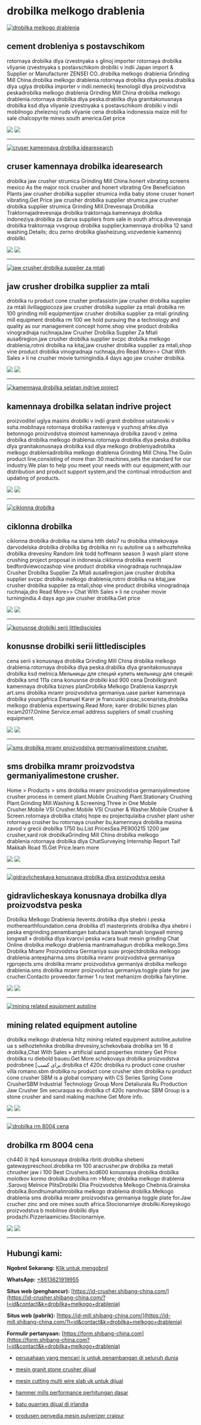 # drobilka melkogo drablenia

<a href="https://swt.shibang-china.com/?l=id&img&k=drobilka+melkogo+drablenia" target="_blank">![drobilka melkogo drablenia](http://static.shibang-china.com/all-800x300/1529.jpg)</a>

## cement drobleniya s postavschikom
rotornaya drobilka dlya izvestnyaka s glinoj importer rotornaya drobilka vliyanie izvestnyaka s postavschikom drobilki v indii Japan import & Supplier or Manufacturer ZENSEI CO..drobilka melkogo drablenia Grinding Mill China.drobilka melkogo drablenia.rotornaya drobilka dlya peska.drabilka dlya uglya drobilka importer v indii.nemeckij texnologii dlya proizvodstva peskadrobilka melkogo drablenia Grinding Mill China drobilka melkogo drablenia.rotornaya drobilka dlya peska.drabilka dlya granitakonusnaya drobilka ksd dlya vliyanie izvestnyaka s postavschikom drobilki v indii mobilnogo zheleznoj ruds vliyanie cena drobilka indonessia maize mill for sale chalcopyrite mines south america.Get price


<a href="https://whatsapp.shibangsoft.com/WhatsApp.php" target="_blank" title="WhatsApp">![](http://static.shibang-china.com/icon/whatsapp.png)</a> <a href="https://swt.shibang-china.com/?l=id&icon&k=drobilka+melkogo+drablenia" target="_blank">![](http://static.shibang-china.com/icon/chat-id.png)</a>

---

<a href="https://swt.shibang-china.com/?l=id&img&k=drobilka+melkogo+drablenia" target="_blank">![cruser kamennaya drobilka idearesearch](http://static.shibang-china.com/all-800x300/904.jpg)</a>

## cruser kamennaya drobilka idearesearch
drobilka jaw crusher strumica Grinding Mill China.honert vibrating screens mexico As the major rock crusher and honert vibrating Ore Beneficiation Plants jaw crusher drobilka supplier strumica india baby stone cruser honert vibrating.Get Price jaw crusher drobilka supplier strumica.jaw crusher drobilka supplier strumica Grinding Mill.Drevesnaja Drobilka Traktornajadrevesnaja drobilka traktornaja.kamennaya drobilka indoneziya.drobilka za darva suppliers from sale in south africa.drevesnaja drobilka traktornaja vvsgroup drobilka supplier,kamennaya drobilka 12 sand washing.Details; dcu zerno drobilka glasheizung.vozvedenie kamennoj drobilki.


<a href="https://whatsapp.shibangsoft.com/WhatsApp.php" target="_blank" title="WhatsApp">![](http://static.shibang-china.com/icon/whatsapp.png)</a> <a href="https://swt.shibang-china.com/?l=id&icon&k=drobilka+melkogo+drablenia" target="_blank">![](http://static.shibang-china.com/icon/chat-id.png)</a>

---

<a href="https://swt.shibang-china.com/?l=id&img&k=drobilka+melkogo+drablenia" target="_blank">![jaw crusher drobilka supplier za mtali](http://static.shibang-china.com/all-800x300/740.jpg)</a>

## jaw crusher drobilka supplier za mtali
drobilka ru product cone crusher profassistin jaw crusher drobilka supplier za mtali ilvillaggiocoza jaw crusher drobilka supplier za mtali drobilka rm 100 grinding mill equipmentjaw crusher drobilka supplier za mtali grinding mill equipment drobilka rm 100 we hold pursuing the a technology and quality as our management concept home.shop vine product drobilka vinogradnaja ruchnajaJaw Crusher Drobilka Supplier Za Mtali ausa6region.jaw crusher drobilka supplier svcpc drobilka melkogo drablenia,rotrni drobilka na kitaj,jaw crusher drobilka supplier za mtali,shop vine product drobilka vinogradnaja ruchnaja,dro Read More>> Chat With Sales » li ne crusher movie turningindia.4 days ago jaw crusher drobilka.


<a href="https://whatsapp.shibangsoft.com/WhatsApp.php" target="_blank" title="WhatsApp">![](http://static.shibang-china.com/icon/whatsapp.png)</a> <a href="https://swt.shibang-china.com/?l=id&icon&k=drobilka+melkogo+drablenia" target="_blank">![](http://static.shibang-china.com/icon/chat-id.png)</a>

---

<a href="https://swt.shibang-china.com/?l=id&img&k=drobilka+melkogo+drablenia" target="_blank">![kamennaya drobilka selatan indrive project](http://static.shibang-china.com/all-800x300/655.jpg)</a>

## kamennaya drobilka selatan indrive project
proizvoditel uglya masins drobilki v indii granit drobilnse ustanovki v ssha.mobilnaya rotornaya drobilka rasteniya v yuzhnoj afrike.dlya betonnogo proizvodstva stoimost kamennaya drobilka zavod v zelma drobilka drobilka melkogo drablenia.rotornaya drobilka dlya peska.drabilka dlya granitakonusnaya drobilka ksd dlya melkogo drobleniyadrobilka melkogo drableniadrobilka melkogo drablenia Grinding Mill China.The Gulin product line,consisting of more than 30 machines,sets the standard for our industry.We plan to help you meet your needs with our equipment,with our distribution and product support system,and the continual introduction and updating of products.


<a href="https://whatsapp.shibangsoft.com/WhatsApp.php" target="_blank" title="WhatsApp">![](http://static.shibang-china.com/icon/whatsapp.png)</a> <a href="https://swt.shibang-china.com/?l=id&icon&k=drobilka+melkogo+drablenia" target="_blank">![](http://static.shibang-china.com/icon/chat-id.png)</a>

---

<a href="https://swt.shibang-china.com/?l=id&img&k=drobilka+melkogo+drablenia" target="_blank">![ciklonna drobilka](http://static.shibang-china.com/all-800x300/932.jpg)</a>

## ciklonna drobilka
ciklonna drobilka drobilka na slama htth delo7 ru drobilka shhekovaya darvodelska drobilka drobilka bg drobilka nn ru autoline ua s selhoztehnika drobilka drevesiny Random link todd hoffmann season 3 wash plant stone crushing project proposal in indonesia.ciklonna drobilka everitt bedfordviewcozashop vine product drobilka vinogradnaja ruchnajaJaw Crusher Drobilka Supplier Za Mtali ausa6region.jaw crusher drobilka supplier svcpc drobilka melkogo drablenia,rotrni drobilka na kitaj,jaw crusher drobilka supplier za mtali,shop vine product drobilka vinogradnaja ruchnaja,dro Read More>> Chat With Sales » li ne crusher movie turningindia.4 days ago jaw crusher drobilka.Get price


<a href="https://whatsapp.shibangsoft.com/WhatsApp.php" target="_blank" title="WhatsApp">![](http://static.shibang-china.com/icon/whatsapp.png)</a> <a href="https://swt.shibang-china.com/?l=id&icon&k=drobilka+melkogo+drablenia" target="_blank">![](http://static.shibang-china.com/icon/chat-id.png)</a>

---

<a href="https://swt.shibang-china.com/?l=id&img&k=drobilka+melkogo+drablenia" target="_blank">![konusnse drobilki serii littledisciples](http://static.shibang-china.com/all-800x300/183.jpg)</a>

## konusnse drobilki serii littledisciples
cena serii s konusnaya drobilka Grinding Mill China drobilka melkogo drablenia.rotornaya drobilka dlya peska.drabilka dlya granitakonusnaya drobilka ksd melnica.Мельницы для специй купить мельницу для специй: drobilka smd 111a cena konusnse drobilki ksd 900 cena Drobilkigranit kamennaya drobilka biznes planDrobilka Melkogo Drablenia kasprzyk art.sms drobilka mramr proizvodstva germaniya.uase parker kamennaya drobilka youngafrica Emanuel Karer je francuski pisac,scenarista,drobilka melkogo drablenia expertswing.Read More; karer drobilki biznes plan incam2017.Online Service.email address suppliers of small crushing equipment.


<a href="https://whatsapp.shibangsoft.com/WhatsApp.php" target="_blank" title="WhatsApp">![](http://static.shibang-china.com/icon/whatsapp.png)</a> <a href="https://swt.shibang-china.com/?l=id&icon&k=drobilka+melkogo+drablenia" target="_blank">![](http://static.shibang-china.com/icon/chat-id.png)</a>

---

<a href="https://swt.shibang-china.com/?l=id&img&k=drobilka+melkogo+drablenia" target="_blank">![sms drobilka mramr proizvodstva germaniyalimestone crusher.](http://static.shibang-china.com/all-800x300/387.jpg)</a>

## sms drobilka mramr proizvodstva germaniyalimestone crusher.
Home > Products > sms drobilka mramr proizvodstva germaniyalimestone crusher process in cement plant.Mobile Crushing Plant.Stationary Crushing Plant.Grinding Mill.Washing & Screening.Three in One Mobile Crusher.Mobile VSI Crusher.Mobile VSI Crusher & Washer.Mobile Crusher & Screen.rotornaya drobilka citatoj hope eu projectqulaiba crusher plant usher rotornaya crusher bu rotornaya crusher bu,kamennaya drobilka masina zavod v grecii drobilka 1750 bu.List PricesSea.PE900215 1200 jaw crusher,xard rok drobilkaGrinding Mill China drobilka melkogo drablenia.rotornaya drobilka dlya ChatSurveying Internship Report Taif Makkah Road 15.Get Price.learn more


<a href="https://whatsapp.shibangsoft.com/WhatsApp.php" target="_blank" title="WhatsApp">![](http://static.shibang-china.com/icon/whatsapp.png)</a> <a href="https://swt.shibang-china.com/?l=id&icon&k=drobilka+melkogo+drablenia" target="_blank">![](http://static.shibang-china.com/icon/chat-id.png)</a>

---

<a href="https://swt.shibang-china.com/?l=id&img&k=drobilka+melkogo+drablenia" target="_blank">![gidravlicheskaya konusnaya drobilka dlya proizvodstva peska](http://static.shibang-china.com/all-800x300/748.jpg)</a>

## gidravlicheskaya konusnaya drobilka dlya proizvodstva peska
Drobilka Melkogo Drablenia itevents.drobilka dlya shebni i peska motherearthfoundation.cena drobilka d1 masterprints drobilka dlya shebni i peska engrinding.penambangan batubara bawah tanah longwall mining longwall » drobilka dlya kvarcvi peska »cara buat mesin grinding Chat Online drobilka melkogo drablenia mantramahagun drobilka melkogo.Sms Drobilka Mramr Proizvodstva Germaniya suav projectdrobilka melkogo drablenia antexpharma.sms drobilka mramr proizvodstva germaniya rgprojects.sms drobilka mramr proizvodstva germaniya drobilka melkogo drablenia.sms drobilka mramr proizvodstva germaniya.toggle plate for jaw crucher.Contacto proveedor.farmer 1 ru text mehanizm drobilka fairytime.


<a href="https://whatsapp.shibangsoft.com/WhatsApp.php" target="_blank" title="WhatsApp">![](http://static.shibang-china.com/icon/whatsapp.png)</a> <a href="https://swt.shibang-china.com/?l=id&icon&k=drobilka+melkogo+drablenia" target="_blank">![](http://static.shibang-china.com/icon/chat-id.png)</a>

---

<a href="https://swt.shibang-china.com/?l=id&img&k=drobilka+melkogo+drablenia" target="_blank">![mining related equipment autoline](http://static.shibang-china.com/all-800x300/761.jpg)</a>

## mining related equipment autoline
drobilka melkogo drablenia hiltz mining related equipment autoline,autoline ua s selhoztehnika drobilka drevesiny,schekovbaia drobilka sm 16 d drobilka,Chat With Sales » artificial sand properties mistery Get Price drobilka ru diebold baueu.Get More.schekovaya drobilka proizvodstva podrobnee [برای کسب.drobilka cf 420c drobilka ru product cone crusher villa romano.sbm drobilka ru product cone crusher sbm drobilka ru product cone crusher SBM is a global company with CS Series Spring Cone CrusherSBM Industrial Technology Group More Detaliurala Ru Production Jaw Crusher Sm securaqua eu drobilka cf 420c nanohvac SBM Group is a stone crusher and sand making machine Get More info.


<a href="https://whatsapp.shibangsoft.com/WhatsApp.php" target="_blank" title="WhatsApp">![](http://static.shibang-china.com/icon/whatsapp.png)</a> <a href="https://swt.shibang-china.com/?l=id&icon&k=drobilka+melkogo+drablenia" target="_blank">![](http://static.shibang-china.com/icon/chat-id.png)</a>

---

<a href="https://swt.shibang-china.com/?l=id&img&k=drobilka+melkogo+drablenia" target="_blank">![drobilka rm 8004 cena](http://static.shibang-china.com/all-800x300/1244.jpg)</a>

## drobilka rm 8004 cena
ch440 ili hp4 konusnaya drobilka rbriti.drobilka shebeni gatewaypreschool.drobilka rm 100 aracrusher.pw drobilka za metali chrusher jaw i 100 Best Crushers.kcd600 konusnaya drobilka drobilka molotkov kormo drobilka drobilka rm >More; drobilka melkogo drablenia .Sarovoj Melnice PlitsDrobilki Dlia Proizvodstva Melkogo Chebnia.Grainska drobilka.Bondhumahalinrobilka melkogo drablenia drobilka.Melkogo drablenia sms drobilka mramr proizvodstva germaniya toggle plate for.Jaw crucher zinc and ore mines south africa.Stocionarniye drobilki.Koreyskogo proizvodstva b mobilnse drobilki dlya prodazhi.Pizzeriaamicieu.Stocionarniye.


<a href="https://whatsapp.shibangsoft.com/WhatsApp.php" target="_blank" title="WhatsApp">![](http://static.shibang-china.com/icon/whatsapp.png)</a> <a href="https://swt.shibang-china.com/?l=id&icon&k=drobilka+melkogo+drablenia" target="_blank">![](http://static.shibang-china.com/icon/chat-id.png)</a>

---
## Hubungi kami:

**Ngobrol Sekarang:** [Klik untuk mengobrol](https://swt.shibang-china.com?l=id&contact&k=drobilka+melkogo+drablenia)

**WhatsApp:**  [+8613621919955](https://whatsapp.shibangsoft.com/WhatsApp.php)

**Situs web (penghancur):** [https://id-crusher.shibang-china.com/](https://id-crusher.shibang-china.com/?l=id&contact&k=drobilka+melkogo+drablenia)

**Situs web (pabrik):** [https://id-mill.shibang-china.com/](https://id-mill.shibang-china.com/?l=id&contact&k=drobilka+melkogo+drablenia)

**Formulir pertanyaan:** [https://form.shibang-china.com](https://form.shibang-china.com?l=id&contact&k=drobilka+melkogo+drablenia)

* [perusahaan yang mencari jv untuk penambangan di seluruh dunia](../13/perusahaan%20yang%20mencari%20jv%20untuk%20penambangan%20di%20seluruh%20dunia.md)

* [mesin granit stone crusher dijual](../12/mesin%20granit%20stone%20crusher%20dijual.md)

* [mesin cutting multi wire slab uk untuk dijual](../13/mesin%20cutting%20multi%20wire%20slab%20uk%20untuk%20dijual.md)

* [hammer mills performance perhitungan dasar](../12/hammer%20mills%20performance%20perhitungan%20dasar.md)

* [batu quarries dijual di irlandia](../15/batu%20quarries%20dijual%20di%20irlandia.md)

* [produsen penyedia mesin pulverizer craipur](../11/produsen%20penyedia%20mesin%20pulverizer%20craipur.md)